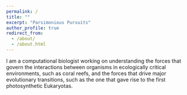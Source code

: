 ```yaml
---
permalink: /
title: ""
excerpt: "Parsimonious Pursuits"
author_profile: true
redirect_from: 
  - /about/
  - /about.html
---
```


I am a computational biologist working on understanding the forces that govern the interactions between organisms in ecologically critical environments, such as coral reefs, and the forces that drive major evolutionary transitions, such as the one that gave rise to the first photosynthetic Eukaryotas.

